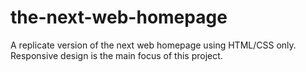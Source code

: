 # the-next-web-homepage
A replicate version of the next web homepage using HTML/CSS only. Responsive design is the main focus of this project.